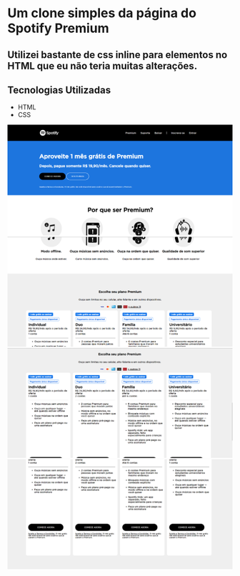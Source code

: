 # Um clone simples da página do Spotify Premium

## Utilizei bastante de css inline para elementos no HTML que eu não teria muitas alterações.

## Tecnologias Utilizadas
- HTML
- CSS

![print01](./assets/images_readme/spotify_01.png)
![print02](./assets/images_readme/spotify_02.png)
![print03](./assets/images_readme/spotify_03.png)
![print04](./assets/images_readme/spotify_04.png)
